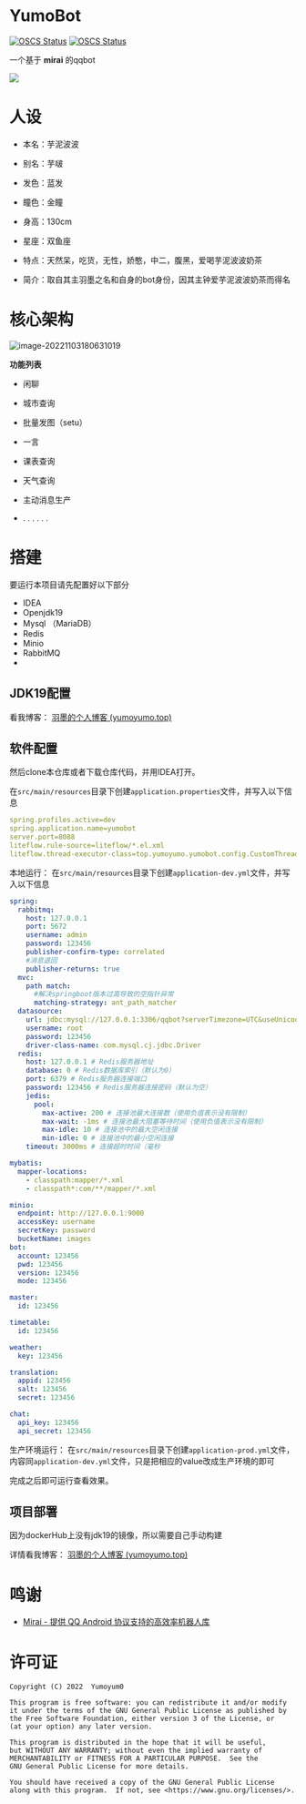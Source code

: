# YumoBot
[![OSCS Status](https://www.oscs1024.com/platform/badge/YumoBot.svg?size=large)](https://www.murphysec.com/)
[![OSCS Status](https://www.oscs1024.com/platform/badge/YumoBot.svg?size=small)](https://www.murphysec.com/)

一个基于 **mirai** 的qqbot

![](https://yumoimgbed.oss-cn-shenzhen.aliyuncs.com/img/93246317_p13_master1200.jpg)

# 人设

- 本名：芋泥波波

- 别名：芋啵

- 发色：蓝发

- 瞳色：金瞳

- 身高：130cm

- 星座：双鱼座

- 特点：天然呆，吃货，无性，娇憨，中二，腹黑，爱喝芋泥波波奶茶

- 简介：取自其主羽墨之名和自身的bot身份，因其主钟爱芋泥波波奶茶而得名

# 核心架构

![image-20221103180631019](https://yumoimgbed.oss-cn-shenzhen.aliyuncs.com/img/image-20221103180631019.png)

**功能列表**

- 闲聊
- 城市查询
- 批量发图（setu）
- 一言

- 课表查询
- 天气查询
- 主动消息生产
- . . . . . .

# 搭建

要运行本项目请先配置好以下部分

- IDEA
- Openjdk19
- Mysql （MariaDB）
- Redis
- Minio
- RabbitMQ
- 

## JDK19配置

看我博客： [羽墨的个人博客 (yumoyumo.top)](https://www.yumoyumo.top/885.html)

## 软件配置

然后clone本仓库或者下载仓库代码，并用IDEA打开。

在`src/main/resources`目录下创建`application.properties`文件，并写入以下信息

```yml
spring.profiles.active=dev
spring.application.name=yumobot
server.port=8088
liteflow.rule-source=liteflow/*.el.xml
liteflow.thread-executor-class=top.yumoyumo.yumobot.config.CustomThreadBuilder
```
本地运行：
在`src/main/resources`目录下创建`application-dev.yml`文件，并写入以下信息

```yml
spring:
  rabbitmq:
    host: 127.0.0.1
    port: 5672
    username: admin
    password: 123456
    publisher-confirm-type: correlated
    #消息退回
    publisher-returns: true
  mvc:
    path match:
      #解决springboot版本过高导致的空指针异常
      matching-strategy: ant_path_matcher
  datasource:
    url: jdbc:mysql://127.0.0.1:3306/qqbot?serverTimezone=UTC&useUnicode=true&characterEncoding=utf8
    username: root
    password: 123456
    driver-class-name: com.mysql.cj.jdbc.Driver
  redis:
    host: 127.0.0.1 # Redis服务器地址
    database: 0 # Redis数据库索引（默认为0）
    port: 6379 # Redis服务器连接端口
    password: 123456 # Redis服务器连接密码（默认为空）
    jedis:
      pool:
        max-active: 200 # 连接池最大连接数（使用负值表示没有限制）
        max-wait: -1ms # 连接池最大阻塞等待时间（使用负值表示没有限制）
        max-idle: 10 # 连接池中的最大空闲连接
        min-idle: 0 # 连接池中的最小空闲连接
    timeout: 3000ms # 连接超时时间（毫秒

mybatis:
  mapper-locations:
    - classpath:mapper/*.xml
    - classpath*:com/**/mapper/*.xml

minio:
  endpoint: http://127.0.0.1:9000
  accessKey: username
  secretKey: password
  bucketName: images
bot:
  account: 123456
  pwd: 123456
  version: 123456
  mode: 123456

master:
  id: 123456

timetable:
  id: 123456

weather:
  key: 123456

translation:
  appid: 123456
  salt: 123456
  secret: 123456

chat:
  api_key: 123456
  api_secret: 123456
```
生产环境运行：
在`src/main/resources`目录下创建`application-prod.yml`文件，内容同`application-dev.yml`文件，只是把相应的value改成生产环境的即可

完成之后即可运行查看效果。

## 项目部署

因为dockerHub上没有jdk19的镜像，所以需要自己手动构建

详情看我博客： [羽墨的个人博客 (yumoyumo.top)](https://www.yumoyumo.top/885.html)

# 鸣谢

- [Mirai - 提供 QQ Android 协议支持的高效率机器人库](https://github.com/mamoe/mirai)

# 许可证

```
Copyright (C) 2022  Yumoyum0

This program is free software: you can redistribute it and/or modify
it under the terms of the GNU General Public License as published by
the Free Software Foundation, either version 3 of the License, or
(at your option) any later version.

This program is distributed in the hope that it will be useful,
but WITHOUT ANY WARRANTY; without even the implied warranty of
MERCHANTABILITY or FITNESS FOR A PARTICULAR PURPOSE.  See the
GNU General Public License for more details.

You should have received a copy of the GNU General Public License
along with this program.  If not, see <https://www.gnu.org/licenses/>.
```

###  
